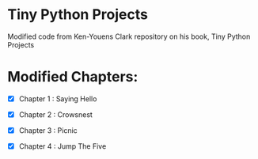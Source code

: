 # Tiny Python Projects 
Modified code from Ken-Youens Clark repository on his book, Tiny Python Projects

# Modified Chapters:
- [x] Chapter 1 : Saying Hello
- [x] Chapter 2 : Crowsnest
- [x] Chapter 3 : Picnic
- [x] Chapter 4 : Jump The Five


